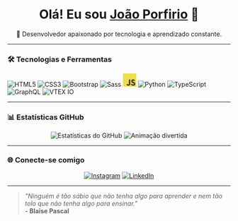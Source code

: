 <h1 align="center">Olá! Eu sou <a href="https://github.com/Porfirio-Prodigy">João Porfirio</a> 👋</h1>

<p align="center">🚀 Desenvolvedor apaixonado por tecnologia e aprendizado constante.</p>

---

### 🛠️ **Tecnologias e Ferramentas**  
<div>
  <img width="30" src="https://upload.wikimedia.org/wikipedia/commons/thumb/8/80/HTML5_logo_resized.svg/1200px-HTML5_logo_resized.svg.png" alt="HTML5" title="HTML5">
  <img width="30" src="https://upload.wikimedia.org/wikipedia/commons/thumb/d/d5/CSS3_logo_and_wordmark.svg/1200px-CSS3_logo_and_wordmark.svg.png" alt="CSS3" title="CSS3">
  <img height="30" src="https://getbootstrap.com.br/docs/4.1/assets/img/bootstrap-stack.png" alt="Bootstrap" title="Bootstrap">
  <img width="30" src="https://upload.wikimedia.org/wikipedia/commons/thumb/9/96/Sass_Logo_Color.svg/1280px-Sass_Logo_Color.svg.png" alt="Sass" title="Sass">
  <img height="30" src="https://raw.githubusercontent.com/github/explore/80688e429a7d4ef2fca1e82350fe8e3517d3494d/topics/javascript/javascript.png" alt="JavaScript" title="JavaScript">
  <img width="30" src="https://upload.wikimedia.org/wikipedia/commons/thumb/c/c3/Python-logo-notext.svg/768px-Python-logo-notext.svg.png" alt="Python" title="Python">
  <img width="30" src="https://upload.wikimedia.org/wikipedia/commons/4/4c/Typescript_logo_2020.svg" alt="TypeScript" title="TypeScript">
  <img width="30" src="https://upload.wikimedia.org/wikipedia/commons/1/17/GraphQL_Logo.svg" alt="GraphQL" title="GraphQL">
  <img width="30" src="https://avatars.githubusercontent.com/u/1288938?s=200&v=4" alt="VTEX IO" title="VTEX IO">
</div>

---

### 📊 **Estatísticas GitHub**  

<div align="center">
  <img height="180em" src="https://github-readme-stats.vercel.app/api?username=Porfirio-Prodigy&show_icons=true&theme=holi&include_all_commits=true&count_private=true" alt="Estatísticas do GitHub"/>
  <img height="180em" src="https://media.giphy.com/media/3oz8xQ6746bq8fjBBu/source.gif" alt="Animação divertida"/>
</div>

---

### 🌐 **Conecte-se comigo**  
<div align="center"> 
  <a href="https://www.instagram.com/j__porfirio/" target="_blank"><img src="https://img.shields.io/badge/-Instagram-%23E4405F?style=for-the-badge&logo=instagram&logoColor=white" alt="Instagram"></a>
  <a href="https://www.linkedin.com/in/joao-porfirio0/" target="_blank"><img src="https://img.shields.io/badge/-LinkedIn-%230077B5?style=for-the-badge&logo=linkedin&logoColor=white" alt="LinkedIn"></a>
</div>

---

> *"Ninguém é tão sábio que não tenha algo para aprender e nem tão tolo que não tenha algo para ensinar."*  
> **- Blaise Pascal**

